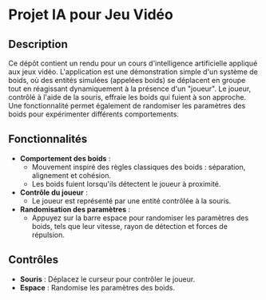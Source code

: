 # Projet IA pour Jeu Vidéo

## Description
Ce dépôt contient un rendu pour un cours d'intelligence artificielle appliqué aux jeux vidéo. L'application est une démonstration simple d'un système de boids, où des entités simulées (appelées boids) se déplacent en groupe tout en réagissant dynamiquement à la présence d'un "joueur". Le joueur, contrôlé à l'aide de la souris, effraie les boids qui fuient à son approche. Une fonctionnalité permet également de randomiser les paramètres des boids pour expérimenter différents comportements.

## Fonctionnalités
- **Comportement des boids** :
  - Mouvement inspiré des règles classiques des boids : séparation, alignement et cohésion.
  - Les boids fuient lorsqu'ils détectent le joueur à proximité.
- **Contrôle du joueur** :
  - Le joueur est représenté par une entité contrôlée à la souris.
- **Randomisation des paramètres** :
  - Appuyez sur la barre espace pour randomiser les paramètres des boids, tels que leur vitesse, rayon de détection et forces de répulsion.

## Contrôles

* **Souris** : Déplacez le curseur pour contrôler le joueur.
* **Espace** : Randomise les paramètres des boids.